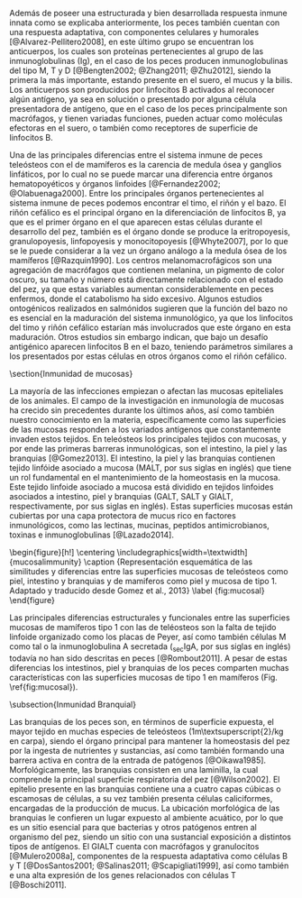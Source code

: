 Además de poseer una estructurada y bien desarrollada respuesta inmune innata como se explicaba anteriormente, los peces también cuentan con una respuesta adaptativa, con componentes celulares y humorales [@Alvarez-Pellitero2008], en este último grupo se encuentran los anticuerpos, los cuales son proteínas pertenecientes al grupo de las inmunoglobulinas (Ig), en el caso de los peces producen inmunoglobulinas del tipo M, T y D [@Bengten2002; @Zhang2011; @Zhu2012], siendo la primera la más importante, estando presente en el suero, el mucus y la bilis. Los anticuerpos son producidos por linfocitos B activados al reconocer algún antígeno, ya sea en solución o presentado por alguna célula presentadora de antígeno, que en el caso de los peces principalmente son macrófagos, y tienen variadas funciones, pueden actuar como moléculas efectoras en el suero, o también como receptores de superficie de linfocitos B.

Una de las principales diferencias entre el sistema inmune de peces teleósteos con el de mamíferos es la carencia de medula ósea y ganglios linfáticos, por lo cual no se puede marcar una diferencia entre órganos hematopoyéticos y órganos linfoides [@Fernandez2002; @Olabuenaga2000]. Entre los principales órganos pertenecientes al sistema inmune de peces podemos encontrar el timo, el riñón y el bazo. El riñón cefálico es el principal órgano en la diferenciación de linfocitos B, ya que es el primer órgano en el que aparecen estas células durante el desarrollo del pez, también es el órgano donde se produce la eritropoyesis, granulopoyesis, linfopoyesis y monocitopoyesis [@Whyte2007], por lo que se le puede considerar a la vez un órgano análogo a la medula ósea de los mamíferos [@Razquin1990]. Los centros melanomacrofágicos son una agregación de macrófagos que contienen melanina, un pigmento de color oscuro, su tamaño y número está directamente relacionado con el estado del pez, ya que estas variables aumentan considerablemente en peces enfermos, donde el catabolismo ha sido excesivo. Algunos estudios ontogénicos realizados en salmónidos sugieren que la función del bazo no es esencial en la maduración del sistema inmunológico, ya que los linfocitos del timo y riñón cefálico estarían más involucrados que este órgano en esta maduración. Otros estudios sin embargo indican, que bajo un desafío antigénico aparecen linfocitos B en el bazo, teniendo parámetros similares a los presentados por estas células en otros órganos como el riñón cefálico.

\section{Inmunidad de mucosas}

La mayoría de las infecciones empiezan o afectan las mucosas epiteliales de los animales. El campo de la investigación en inmunología de mucosas ha crecido sin precedentes durante los últimos años, así como también nuestro conocimiento en la materia, específicamente como las superficies de las mucosas responden a los variados antígenos que constantemente invaden estos tejidos. En teleósteos los principales tejidos con mucosas, y por ende las primeras barreras inmunológicas, son el intestino, la piel y las branquias [@Gomez2013]. El intestino, la piel y las branquias contienen tejido linfóide asociado a mucosa (MALT, por sus siglas en inglés) que tiene un rol fundamental en el mantenimiento de la homeostasis en la mucosa. Este tejido linfoide asociado a mucosa está dividido en tejidos linfoides asociados a intestino, piel y branquias (GALT, SALT y GIALT, respectivamente, por sus siglas en inglés). Estas superficies mucosas están cubiertas por una capa protectora de mucus rico en factores inmunológicos, como las lectinas, mucinas, peptidos antimicrobianos, toxinas e inmunoglobulinas [@Lazado2014]. 

\begin{figure}[h!]
	\centering
	\includegraphics[width=\textwidth]{mucosalimmunity} 
	\caption {Representación esquemática de las similitudes y diferencias entre las superficies mucosas de teleósteos como piel, intestino y branquias y de mamiferos como piel y mucosa de tipo 1. Adaptado y traducido desde Gomez et al., 2013}
	\label {fig:mucosal}
\end{figure}

Las principales diferencias estructurales y funcionales entre las superficies mucosas de mamíferos tipo 1 con las de teléosteos son la falta de tejido linfoide organizado como los placas de Peyer, así como también células M como tal o la inmunoglobulina A secretada ($\mathrm{_{sec}}$IgA, por sus siglas en inglés) todavía no han sido descritas en peces [@Rombout2011]. A pesar de estas diferencias los intestinos, piel y branquias de los peces comparten muchas características con las superficies mucosas de tipo 1 en mamíferos (Fig. \ref{fig:mucosal}).

\subsection{Inmunidad Branquial}

Las branquias de los peces son, en términos de superficie expuesta, el mayor tejido en muchas especies de teleósteos (1m\textsuperscript{2}/kg en carpa), siendo el órgano principal para mantener la homeostasis del pez por la ingesta de nutrientes y sustancias, así como también formando una barrera activa en contra de la entrada de patógenos [@Oikawa1985]. Morfológicamente, las branquias consisten en una laminilla, la cual comprende la principal superficie respiratoria del pez [@Wilson2002]. El epitelio presente en las branquias contiene una a cuatro capas cúbicas o escamosas de células, a su vez también presenta células caliciformes, encargadas de la producción de mucus. La ubicación morfológica de las branquias le confieren un lugar expuesto al ambiente acuático, por lo que es un sitio esencial para que bacterias y otros patógenos entren al organismo del pez, siendo un sitio con una sustancial exposición a distintos tipos de antígenos. El GIALT cuenta con macrófagos y granulocitos [@Mulero2008a], componentes de la respuesta adaptativa como células B y T [@DosSantos2001; @Salinas2011; @Scapigliati1999], así como también e una alta expresión de los genes relacionados con células T [@Boschi2011].

